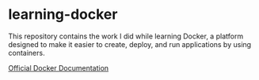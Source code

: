# learning-docker
This repository contains the work I did while learning Docker, a platform designed to make it easier to create, deploy, and run applications by using containers.

[Official Docker Documentation](https://docs.docker.com/guides)

